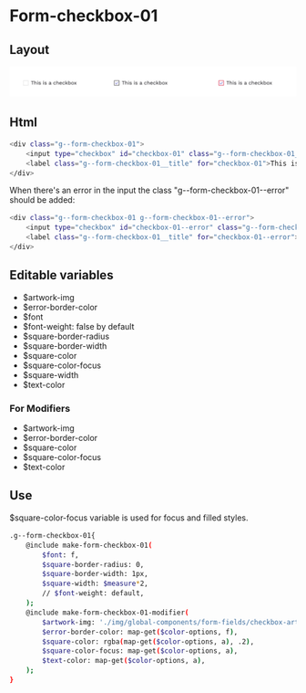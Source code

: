 # Form-checkbox-01

## Layout

![alt text][checkbox-01]

[checkbox-01]: /src/img/global-components/form-fields/checkbox-01.jpg

## Html

```sh
<div class="g--form-checkbox-01">
    <input type="checkbox" id="checkbox-01" class="g--form-checkbox-01__item">
    <label class="g--form-checkbox-01__title" for="checkbox-01">This is a checkbox</label>
</div>
```
When there's an error in the input the class "g--form-checkbox-01--error" should be added:
```sh
<div class="g--form-checkbox-01 g--form-checkbox-01--error">
    <input type="checkbox" id="checkbox-01--error" class="g--form-checkbox-01__item">
    <label class="g--form-checkbox-01__title" for="checkbox-01--error">This is a checkbox</label>
</div>
```

## Editable variables

- $artwork-img
- $error-border-color
- $font
- $font-weight: false by default
- $square-border-radius
- $square-border-width
- $square-color
- $square-color-focus
- $square-width
- $text-color

### For Modifiers

- $artwork-img
- $error-border-color
- $square-color
- $square-color-focus
- $text-color

## Use

$square-color-focus variable is used for focus and filled styles.

```sh
.g--form-checkbox-01{
    @include make-form-checkbox-01(
        $font: f,
        $square-border-radius: 0,
        $square-border-width: 1px,
        $square-width: $measure*2,
        // $font-weight: default,
    );
    @include make-form-checkbox-01-modifier(
        $artwork-img: './img/global-components/form-fields/checkbox-artwork.svg',
        $error-border-color: map-get($color-options, f),
        $square-color: rgba(map-get($color-options, a), .2),
        $square-color-focus: map-get($color-options, a),
        $text-color: map-get($color-options, a),
    );
}
```